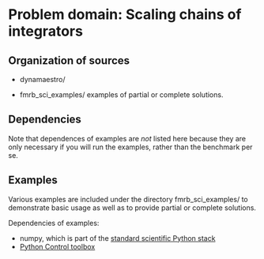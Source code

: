Problem domain: Scaling chains of integrators
=============================================

Organization of sources
-----------------------

* dynamaestro/

* fmrb_sci_examples/ examples of partial or complete solutions.


Dependencies
------------

Note that dependences of examples are *not* listed here because they are only
necessary if you will run the examples, rather than the benchmark per se.


Examples
--------

Various examples are included under the directory fmrb_sci_examples/ to
demonstrate basic usage as well as to provide partial or complete solutions.

Dependencies of examples:

* numpy, which is part of the [standard scientific Python stack](http://www.scipy.org/stackspec.html)
* [Python Control toolbox](https://github.com/python-control/python-control)
